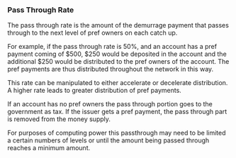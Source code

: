 
### Pass Through Rate

The pass through rate is the amount of the demurrage payment that passes through to the next level of pref owners on each catch up.

For example, if the pass through rate is 50%, and an account has a pref payment coming of $500, $250 would be deposited in the account and the additional $250 would be distributed to the pref owners of the account. The pref payments are thus distributed throughout the network in this way.

This rate can be manipulated to either accelerate or decelerate distribution. A higher rate leads to greater distribution of pref payments.

If an account has no pref owners the pass through portion goes to the government as tax. If the issuer gets a pref payment, the pass through part is removed from the money supply.

For purposes of computing power this passthrough may need to be limited a certain numbers of levels or until the amount being passed through reaches a minimum amount.
